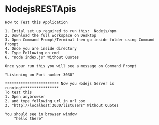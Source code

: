 # NodejsRESTApis

	How to Test this Application

	1. Intial set up required to run this:  Nodejs/npm
	2. Download the full workspace on Desktop
	3. Open Command Prompt/Terminal then go inside folder using Command Prompt 
	4. Once you are inside directory 
	5. Type Following on cmd
	6. "node index.js" Without Quotes

	Once your run this you will see a message on Command Prompt

	"Listening on Port number 3030"

	************************ Now you Nodejs Server is running*****************
	To test this
	1. Open anybrowser
	2. and type following url in url box
	3. "http://localhost:3030/listusers" Without Quotes

	You should see in browser window
		"hello there"





